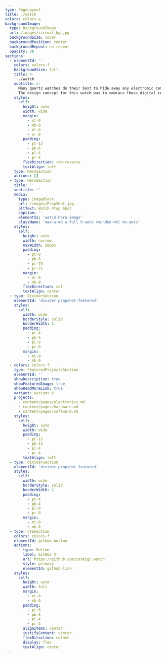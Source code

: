 ```yaml
---
type: PageLayout
title: ./watch
colors: colors-a
backgroundImage:
  type: BackgroundImage
  url: /images/circuit_bg.jpg
  backgroundSize: cover
  backgroundPosition: center
  backgroundRepeat: no-repeat
  opacity: 30
sections:
  - elementId: ''
    colors: colors-f
    backgroundSize: full
    title: >-
      ./watch
    subtitle: >-
      Many quartz watches do their best to hide away any electronic components from view. 
      The design concept for this watch was to embrace those digital components instead, taking inspiration from command-line interfaces and other computer hardware.
    styles:
      self:
        height: auto
        width: wide
        margin:
          - mt-0
          - mb-0
          - ml-0
          - mr-0
        padding:
          - pt-12
          - pb-6
          - pl-4
          - pr-4
        flexDirection: row-reverse
        textAlign: left
    type: HeroSection
    actions: []
  - type: HeroSection
    title: ''
    subtitle: ''
    media:
      type: ImageBlock
      url: /images/PropShot.jpg
      altText: Watch Prop Shot
      caption: ''
      elementId: 'watch-hero-image'
      className: 'max-w-md w-full h-auto rounded-4xl mx-auto'
    styles:
      self:
        height: auto
        width: narrow
        maxWidth: 500px
        padding:
          - pt-0
          - pb-6
          - pl-75
          - pr-75
        margin:
          - mt-0
          - mb-0
        flexDirection: col
        textAlign: center
  - type: DividerSection
    elementId: 'divider-propshot-featured'
    styles:
      self:
        width: wide
        borderStyle: solid
        borderWidth: 1
        padding:
          - pt-4
          - pb-4
          - pl-0
          - pr-0
        margin:
          - mt-0
          - mb-0
  - colors: colors-f
    type: FeaturedProjectsSection
    elementId: ''
    showDescription: true
    showFeaturedImage: true
    showReadMoreLink: true
    variant: variant-b
    projects:
      - content/pages/electronics.md
      - content/pages/hardware.md
      - content/pages/software.md
    styles:
      self:
        height: auto
        width: wide
        padding:
          - pt-12
          - pb-12
          - pl-4
          - pr-4
        textAlign: left
  - type: DividerSection
    elementId: 'divider-propshot-featured'
    styles:
      self:
        width: wide
        borderStyle: solid
        borderWidth: 1
        padding:
          - pt-4
          - pb-4
          - pl-0
          - pr-0
        margin:
          - mt-0
          - mb-0
  - type: CtaSection
    colors: colors-f
    elementId: github-button
    actions:
      - type: Button
        label: GitHub ⌚︎
        url: https://github.com/zsteig/.watch
        style: primary
        elementId: github-link
    styles:
      self:
        height: auto
        width: full
        margin:
          - mt-0
          - mb-0
        padding:
          - pt-6
          - pb-6
          - pl-4
          - pr-4
        alignItems: center
        justifyContent: center
        flexDirection: column
        display: flex
        textAlign: center
---
```

